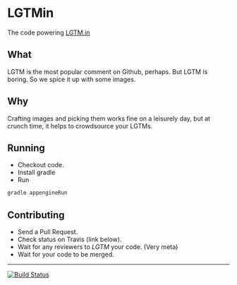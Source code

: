 LGTMin
======

The code powering [LGTM.in](http://lgtm.in/)

What
----

LGTM is the most popular comment on Github, perhaps. But LGTM is boring. So we spice it up with some images.

Why
----

Crafting images and picking them works fine on a leisurely day, but at crunch time, it helps to crowdsource your LGTMs.

Running
-------

* Checkout code.
* Install gradle
* Run

```bash
gradle appengineRun
```

Contributing
----

* Send a Pull Request.
* Check status on Travis (link below).
* Wait for any reviewers to *LGTM* your code. (Very meta)
* Wait for your code to be merged.

----

[![Build Status](https://travis-ci.org/rahulsom/lgtmin.png?branch=master)](https://travis-ci.org/rahulsom/lgtmin)
